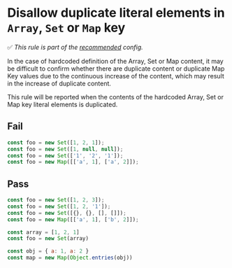 # Disallow duplicate literal elements in `Array`, `Set` or `Map` key

✅ *This rule is part of the [recommended](https://github.com/sindresorhus/eslint-plugin-unicorn#recommended-config) config.*

In the case of hardcoded definition of the  Array, Set or Map content, it may be difficult to confirm whether there are duplicate content or duplicate Map Key values due to the continuous increase of the content, which may result in the increase of duplicate content.

This rule will be reported when the contents of the hardcoded Array, Set or Map key literal elements is duplicated.

## Fail

```js
const foo = new Set([1, 2, 1]);
const foo = new Set([1, null, null]);
const foo = new Set(['1', '2', '1']);
const foo = new Map([['a', 1], ['a', 2]]);
```

## Pass

```js
const foo = new Set([1, 2, 3]);
const foo = new Set([1, 2, '1']);
const foo = new Set([{}, {}, [], []]);
const foo = new Map([['a', 1], ['b', 2]]);
```

```js
const array = [1, 2, 1]
const foo = new Set(array)
```

```js
const obj = { a: 1, a: 2 }
const map = new Map(Object.entries(obj))
```
